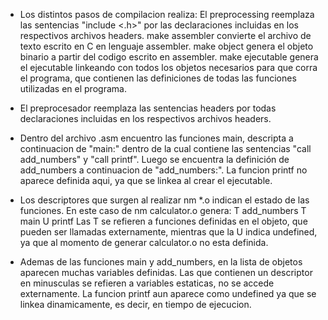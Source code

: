 

- Los distintos pasos de compilacion realiza:
El preprocessing reemplaza las sentencias "include <.h>"
por las declaraciones incluidas en los respectivos archivos 
headers.
make assembler convierte el archivo de texto escrito
en C en lenguaje assembler.
make object genera el objeto binario a partir del
codigo escrito en assembler.
make ejecutable genera el ejecutable linkeando con 
todos los objetos necesarios para que corra el programa,
que contienen las definiciones de todas las funciones 
utilizadas en el programa.

- El preprocesador reemplaza las sentencias headers
por todas declaraciones incluidas en los respectivos
archivos headers.

- Dentro del archivo .asm encuentro las funciones main,
descripta a continuacion de "main:" dentro de la cual
contiene las sentencias "call add_numbers" y  "call printf".
Luego se encuentra la definición de add_numbers a continuacion
de "add_numbers:". La funcion printf no aparece definida aqui,
ya que se linkea al crear el ejecutable.

- Los descriptores que surgen al realizar nm *.o indican
el estado de las funciones. En este caso de nm calculator.o 
genera:
T add_numbers
T main
U printf
Las T se refieren a funciones definidas en el objeto,
que pueden ser llamadas externamente,
mientras que la U indica undefined, ya que al momento
de generar calculator.o no esta definida.

- Ademas de las funciones main y add_numbers, en la 
lista de objetos aparecen muchas variables definidas.
Las que contienen un descriptor en minusculas se refieren
a variables estaticas, no se accede externamente.
La funcion printf aun aparece como undefined ya que se linkea
dinamicamente, es decir, en tiempo de ejecucion.
